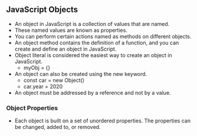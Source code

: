 ## JavaScript Objects

- An object in JavaScript is a collection of values that are named.
- These named values are known as properties.
- You can perform certain actions named as methods on different objects.
- An object method contains the definition of a function, and you can create and define an object in JavaScript.
- Object literal is considered the easiest way to create an object in JavaScript.
  - myObj = {}
- An object can also be created using the new keyword.
  - const car = new Object()
  - car.year = 2020
- An object must be addressed by a reference and not by a value.

### Object Properties

- Each object is built on a set of unordered properties. The properties can be changed, added to, or removed.
